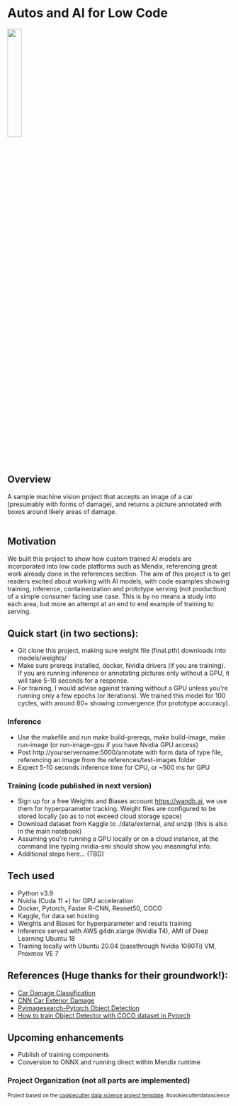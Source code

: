 Autos and AI for Low Code
==============================


<img src="https://user-images.githubusercontent.com/9223799/132366378-f7721343-a55d-4d91-b47d-7c733923df17.png" width="25%">
<br />

## Overview
A sample machine vision project that accepts an image of a car (presumably with forms of damage), and returns a picture annotated with boxes around likely areas of damage.  
<br />
## Motivation
We built this project to show how custom trained AI models are incorporated into low code platforms such as Mendix, referencing great work already done in the references section.  The aim of this project is to get readers excited about working with AI models, with code examples showing training, inference, containerization and prototype serving (not production) of a simple consumer facing use case. This is by no means a study into each area, but more an attempt at an end to end example of training to serving.   

## Quick start (in two sections):
* Git clone this project, making sure weight file (final.pth) downloads into models/weights/
* Make sure prereqs installed, docker, Nvidia drivers (if you are training).  If you are running inference or annotating pictures only without a GPU, it will take 5-10 seconds for a response.  
* For training, I would advise against training without a GPU unless you're running only a few epochs (or iterations).  We trained this model for 100 cycles, with around 80+ showing convergence (for prototype accuracy).

### Inference
* Use the makefile and run make build-prereqs, make build-image, make run-image (or run-image-gpu if you have Nvidia GPU access)
* Post  http://yourservername:5000/annotate with form data of type file, referencing an image from the references/test-images folder
* Expect 5-10 seconds inference time for CPU, or ~500 ms for GPU

### Training (code published in next version)
* Sign up for a free Weights and Biases account  https://wandb.ai, we use them for hyperparameter tracking.  Weight files are configured to be stored locally (so as to not exceed cloud storage space)
* Download dataset from Kaggle to ./data/external, and unzip (this is also in the main notebook)
* Assuming you're running a GPU locally or on a cloud instance, at the command line typing nvidia-smi should show you meaningful info.
* Additional steps here... (TBD)

## Tech used
* Python v3.9 
* Nvidia (Cuda 11 +) for GPU acceleration
* Docker, Pytorch, Faster R-CNN, Resnet50, COCO
* Kaggle, for data set hosting
* Weights and Biases for hyperparameter and results training
* Inference served with AWS g4dn.xlarge (Nvidia T4), AMI of Deep Learning Ubuntu 18
* Training locally with Ubuntu 20.04 (passthrough Nvidia 1080Ti) VM, Proxmox VE 7


## References (Huge thanks for their groundwork!):
* [Car Damage Classification](https://medium.com/analytics-vidhya/car-damage-classification-using-deep-learning-d29fa1e9a520_)
* [CNN Car Exterior Damage](https://medium.com/@sourish.syntel/cnn-application-detecting-car-exterior-damage-full-implementable-code-1b205e3cb48c)
* [Pyimagesearch-Pytorch Object Detection](https://www.pyimagesearch.com/2021/08/02/pytorch-object-detection-with-pre-trained-networks/)
* [How to train Object Detector with COCO dataset in Pytorch](https://medium.com/fullstackai/how-to-train-an-object-detector-with-your-own-coco-dataset-in-pytorch-319e7090da5) 


## Upcoming enhancements
* Publish of training components
* Conversion to ONNX and running direct within Mendix runtime


### Project Organization (not all parts are implemented)

<p><small>Project based on the <a target="_blank" href="https://drivendata.github.io/cookiecutter-data-science/">cookiecutter data science project template</a>. #cookiecutterdatascience</small></p>
